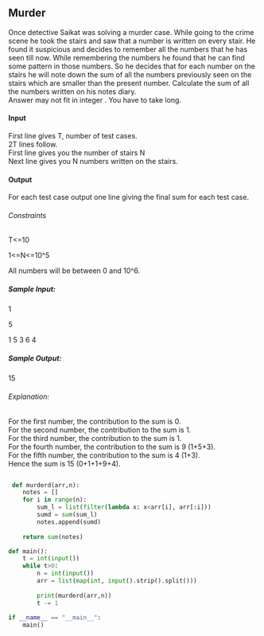 ## Murder

Once detective Saikat was solving a murder case. While going to the crime scene he took the stairs and saw that a number is written on every stair. He found it suspicious and decides to remember all the numbers that he has seen till now. While remembering the numbers he found that he can find some pattern in those numbers. So he decides that for each number on the stairs he will note down the sum of all the numbers previously seen on the stairs which are smaller than the present number. Calculate the sum of all the numbers written on his notes diary.      
Answer may not fit in integer . You have to take long.      

#### Input       
First line gives T, number of test cases.     
2T lines follow.    
First line gives you the number of stairs N    
Next line gives you N numbers written on the stairs.      
#### Output    
For each test case output one line giving the final sum for each test case.    
###### Constraints
T<=10    
   
1<=N<=10^5    
    
All numbers will be between 0 and 10^6.    
##### Sample Input:
1   

5     

1 5 3 6 4      
##### Sample Output:
15     

###### Explanation:
For the first number, the contribution to the sum is 0.     
For the second number, the contribution to the sum is 1.    
For the third number, the contribution to the sum is 1.     
For the fourth number, the contribution to the sum is 9 (1+5+3).    
For the fifth number, the contribution to the sum is 4 (1+3).    
Hence the sum is 15 (0+1+1+9+4). 


````py 

 def murderd(arr,n):
    notes = []
    for i in range(n):
        sum_l = list(filter(lambda x: x<arr[i], arr[:i]))
        sumd = sum(sum_l)
        notes.append(sumd)
        
    return sum(notes)

def main():
    t = int(input())
    while t>0:
        n = int(input())
        arr = list(map(int, input().strip().split()))
        
        print(murderd(arr,n))
        t -= 1
        
if __name__ == "__main__":
    main()

````
